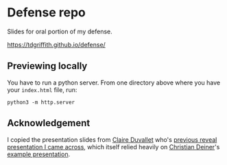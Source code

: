 # Defense repo
Slides for oral portion of my defense. 

https://tdgriffith.github.io/defense/

## Previewing locally

You have to run a python server. From one directory above where you have your `index.html` file, run:

```
python3 -m http.server
```

## Acknowledgement

I copied the presentation slides from [Claire Duvallet](https://cduvallet.github.io/) who's [previous reveal presentation I came across](https://cduvallet.github.io/phdchat-philosophies/), which itself relied heavily on [Christian Deiner](https://github.com/cdiener)'s [example presentation](https://github.com/Gibbons-Lab/ccmb_workshop).
